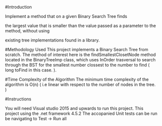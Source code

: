 

#Introduction

Implement a method that on a given Binary Search Tree finds

the largest value that is smaller than the value passed as a parameter to the method, without using

existing tree implementations found in a library.


#Methodology Used
This project implements a Binary Search Tree from scratch. The method of interest here is the findSmallestClosetNode method located in the BinaryTreeImp class, which uses InOrder trasversal to search through the BST for the smallest number clossest to the number to find ( long toFind in this case. ).

#Time Complexity of the Algorithm
The minimum time complexity of the algorithm is O(n) ( i.e linear with respect to the number of nodes in the tree. )


#Instructions

You will need Visual studio 2015 and upwards to run this project.
This project using the .net framework 4.5.2
The accopanied Unit tests can be run be navigating to Test -> Run all



